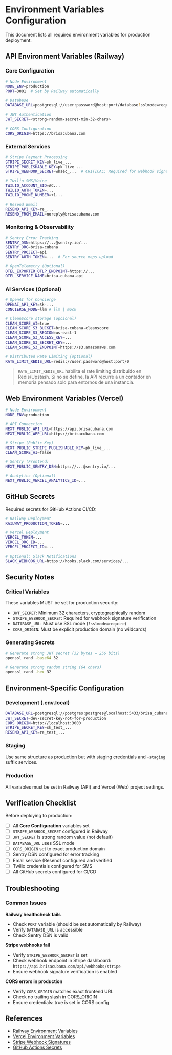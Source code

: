 # Environment Variables Configuration

This document lists all required environment variables for production deployment.

## API Environment Variables (Railway)

### Core Configuration

```bash
# Node Environment
NODE_ENV=production
PORT=3001  # Set by Railway automatically

# Database
DATABASE_URL=postgresql://user:password@host:port/database?sslmode=require

# JWT Authentication
JWT_SECRET=<strong-random-secret-min-32-chars>

# CORS Configuration
CORS_ORIGIN=https://brisacubana.com
```

### External Services

```bash
# Stripe Payment Processing
STRIPE_SECRET_KEY=sk_live_...
STRIPE_PUBLISHABLE_KEY=pk_live_...
STRIPE_WEBHOOK_SECRET=whsec_...  # CRITICAL: Required for webhook signature verification

# Twilio SMS/Voice
TWILIO_ACCOUNT_SID=AC...
TWILIO_AUTH_TOKEN=...
TWILIO_PHONE_NUMBER=+1...

# Resend Email
RESEND_API_KEY=re_...
RESEND_FROM_EMAIL=noreply@brisacubana.com
```

### Monitoring & Observability

```bash
# Sentry Error Tracking
SENTRY_DSN=https://...@sentry.io/...
SENTRY_ORG=brisa-cubana
SENTRY_PROJECT=api
SENTRY_AUTH_TOKEN=...  # For source maps upload

# OpenTelemetry (Optional)
OTEL_EXPORTER_OTLP_ENDPOINT=https://...
OTEL_SERVICE_NAME=brisa-cubana-api
```

### AI Services (Optional)

```bash
# OpenAI for Concierge
OPENAI_API_KEY=sk-...
CONCIERGE_MODE=llm # llm | mock

# CleanScore storage (opcional)
CLEAN_SCORE_AI=true
CLEAN_SCORE_S3_BUCKET=brisa-cubana-cleanscore
CLEAN_SCORE_S3_REGION=us-east-1
CLEAN_SCORE_S3_ACCESS_KEY=...
CLEAN_SCORE_S3_SECRET_KEY=...
CLEAN_SCORE_S3_ENDPOINT=https://s3.amazonaws.com

# Distributed Rate Limiting (optional)
RATE_LIMIT_REDIS_URL=redis://user:password@host:port/0
```

> `RATE_LIMIT_REDIS_URL` habilita el rate limiting distribuido en Redis/Upstash. Si no se define, la API recurre a un contador en memoria pensado solo para entornos de una instancia.

## Web Environment Variables (Vercel)

```bash
# Node Environment
NODE_ENV=production

# API Connection
NEXT_PUBLIC_API_URL=https://api.brisacubana.com
NEXT_PUBLIC_APP_URL=https://brisacubana.com

# Stripe (Public Key)
NEXT_PUBLIC_STRIPE_PUBLISHABLE_KEY=pk_live_...
CLEAN_SCORE_AI=false

# Sentry (Frontend)
NEXT_PUBLIC_SENTRY_DSN=https://...@sentry.io/...

# Analytics (Optional)
NEXT_PUBLIC_VERCEL_ANALYTICS_ID=...
```

## GitHub Secrets

Required secrets for GitHub Actions CI/CD:

```bash
# Railway Deployment
RAILWAY_PRODUCTION_TOKEN=...

# Vercel Deployment
VERCEL_TOKEN=...
VERCEL_ORG_ID=...
VERCEL_PROJECT_ID=...

# Optional: Slack Notifications
SLACK_WEBHOOK_URL=https://hooks.slack.com/services/...
```

## Security Notes

### Critical Variables

These variables MUST be set for production security:

- `JWT_SECRET`: Minimum 32 characters, cryptographically random
- `STRIPE_WEBHOOK_SECRET`: Required for webhook signature verification
- `DATABASE_URL`: Must use SSL mode (`?sslmode=require`)
- `CORS_ORIGIN`: Must be explicit production domain (no wildcards)

### Generating Secrets

```bash
# Generate strong JWT secret (32 bytes = 256 bits)
openssl rand -base64 32

# Generate strong random string (64 chars)
openssl rand -hex 32
```

## Environment-Specific Configuration

### Development (.env.local)

```bash
DATABASE_URL=postgresql://postgres:postgres@localhost:5433/brisa_cubana_dev
JWT_SECRET=dev-secret-key-not-for-production
CORS_ORIGIN=http://localhost:3000
STRIPE_SECRET_KEY=sk_test_...
RESEND_API_KEY=re_test_...
```

### Staging

Use same structure as production but with staging credentials and `-staging` suffix services.

### Production

All variables must be set in Railway (API) and Vercel (Web) project settings.

## Verification Checklist

Before deploying to production:

- [ ] All **Core Configuration** variables set
- [ ] `STRIPE_WEBHOOK_SECRET` configured in Railway
- [ ] `JWT_SECRET` is strong random value (not default)
- [ ] `DATABASE_URL` uses SSL mode
- [ ] `CORS_ORIGIN` set to exact production domain
- [ ] Sentry DSN configured for error tracking
- [ ] Email service (Resend) configured and verified
- [ ] Twilio credentials configured for SMS
- [ ] All GitHub secrets configured for CI/CD

## Troubleshooting

### Common Issues

**Railway healthcheck fails**

- Check `PORT` variable (should be set automatically by Railway)
- Verify `DATABASE_URL` is accessible
- Check Sentry DSN is valid

**Stripe webhooks fail**

- Verify `STRIPE_WEBHOOK_SECRET` is set
- Check webhook endpoint in Stripe dashboard: `https://api.brisacubana.com/api/webhooks/stripe`
- Ensure webhook signature verification is enabled

**CORS errors in production**

- Verify `CORS_ORIGIN` matches exact frontend URL
- Check no trailing slash in CORS_ORIGIN
- Ensure credentials: true is set in CORS config

## References

- [Railway Environment Variables](https://docs.railway.app/guides/variables)
- [Vercel Environment Variables](https://vercel.com/docs/projects/environment-variables)
- [Stripe Webhook Signatures](https://stripe.com/docs/webhooks/signatures)
- [GitHub Actions Secrets](https://docs.github.com/en/actions/security-guides/encrypted-secrets)
